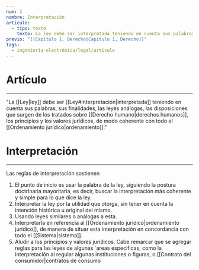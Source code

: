 ```yaml
---
num: 2
nombre: Interpretación
articulo:
  - tipo: texto
    texto: La ley debe ser interpretada teniendo en cuenta sus palabras, sus finalidades, las leyes análogas, las disposiciones que surgen de los tratados sobre derechos humanos, los principios y los valores jurídicos, de modo coherente con todo el ordenamiento.
previo: "[[Capítulo 1, Derecho|Capítulo 1, Derecho]]"
tags:
  - ingeniería-electrónica/legal/articulo
---
```

# Artículo
---
"La [[Ley|ley]] debe ser [[Ley#Interpretación|interpretada]] teniendo en cuenta sus palabras, sus finalidades, las leyes análogas, las disposiciones que surgen de los tratados sobre [[Derecho humano|derechos humanos]], los principios y los valores jurídicos, de modo coherente con todo el [[Ordenamiento jurídico|ordenamiento]]."

# Interpretación
---
Las reglas de interpretación sostienen 
1. El punto de inicio es usar la palabra de la ley, siguiendo la postura doctrinaria mayoritaria, es decir, buscar la interpretación más coherente y simple para lo que dice la ley. 
2. Interpretar la ley por la utilidad que otorga, sin tener en cuenta la intención histórica u original del mismo. 
3. Usando leyes similares o análogas a esta. 
4. Interpretarla en referencia al [[Ordenamiento jurídico|ordenamiento jurídico]], de manera de situar esta interpretación en concordancia con todo el [[Sistema|sistema]]. 
5. Aludir a los principios y valores jurídicos. Cabe remarcar que se agregar reglas para las leyes de algunas ´areas especificas, como la interpretación al regular algunas instituciones o figuras, o [[Contrato del consumidor|contratos de consumo